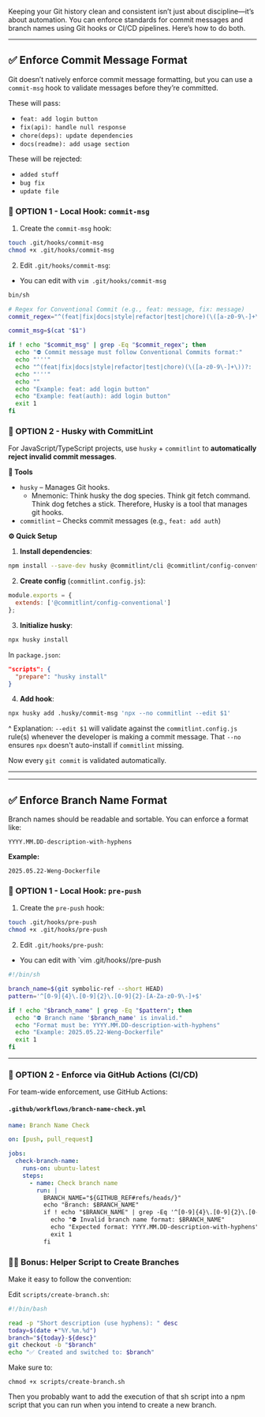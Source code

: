Keeping your Git history clean and consistent isn’t just about discipline—it’s about automation. You can enforce standards for commit messages and branch names using Git hooks or CI/CD pipelines. Here’s how to do both.

---

## ✅ Enforce Commit Message Format

Git doesn’t natively enforce commit message formatting, but you can use a `commit-msg` hook to validate messages before they’re committed.

These will pass:
- `feat: add login button`
- `fix(api): handle null response`
- `chore(deps): update dependencies`
- `docs(readme): add usage section`

These will be rejected:
- `added stuff`
- `bug fix`
- `update file`

### 🧪 OPTION 1 - Local Hook: `commit-msg`

1. Create the `commit-msg` hook:

```bash
touch .git/hooks/commit-msg
chmod +x .git/hooks/commit-msg
```

2. Edit `.git/hooks/commit-msg`:
- You can edit with `vim .git/hooks/commit-msg`
```bash
bin/sh

# Regex for Conventional Commit (e.g., feat: message, fix: message)
commit_regex="^(feat|fix|docs|style|refactor|test|chore)(\([a-z0-9\-]+\))?: .+"

commit_msg=$(cat "$1")

if ! echo "$commit_msg" | grep -Eq "$commit_regex"; then
  echo "⛔️ Commit message must follow Conventional Commits format:"
  echo "'''"
  echo "^(feat|fix|docs|style|refactor|test|chore)(\([a-z0-9\-]+\))?: .+"
  echo "'''"
  echo ""
  echo "Example: feat: add login button"
  echo "Example: feat(auth): add login button"
  exit 1
fi
```


### 🧪  OPTION 2 - Husky with CommitLint

For JavaScript/TypeScript projects, use `husky` + `commitlint` to **automatically reject invalid commit messages**.

**🧰 Tools**

- `husky` – Manages Git hooks.
	- Mnemonic: Think husky the dog species. Think git fetch command. Think dog fetches a stick. Therefore, Husky is a tool that manages git hooks.
- `commitlint` – Checks commit messages (e.g., `feat: add auth`)

**⚙️ Quick Setup**

1. **Install dependencies**:
```bash
npm install --save-dev husky @commitlint/cli @commitlint/config-conventional
```

2. **Create config** (`commitlint.config.js`):
```js
module.exports = {
  extends: ['@commitlint/config-conventional']
};
```

3. **Initialize husky**:
```bash
npx husky install
```

In `package.json`:
```json
"scripts": {
  "prepare": "husky install"
}
```

4. **Add hook**:
```bash
npx husky add .husky/commit-msg 'npx --no commitlint --edit $1'
```
^ Explanation: `--edit $1` will validate against the `commitlint.config.js` rule(s) whenever the developer is making a commit message. That `--no` ensures `npx` doesn't auto-install if `commitlint` missing.

Now every `git commit` is validated automatically.

---
---

## ✅ Enforce Branch Name Format

Branch names should be readable and sortable. You can enforce a format like:

```
YYYY.MM.DD-description-with-hyphens
```

**Example:**

```
2025.05.22-Weng-Dockerfile
```

### 🧪 OPTION 1 - Local Hook: `pre-push`

1. Create the `pre-push` hook:

```bash
touch .git/hooks/pre-push
chmod +x .git/hooks/pre-push
```

2. Edit `.git/hooks/pre-push`:
- You can edit with `vim .git/hooks//pre-push
```bash
#!/bin/sh

branch_name=$(git symbolic-ref --short HEAD)
pattern='^[0-9]{4}\.[0-9]{2}\.[0-9]{2}-[A-Za-z0-9\-]+$'

if ! echo "$branch_name" | grep -Eq "$pattern"; then
  echo "⛔️ Branch name '$branch_name' is invalid."
  echo "Format must be: YYYY.MM.DD-description-with-hyphens"
  echo "Example: 2025.05.22-Weng-Dockerfile"
  exit 1
fi
```

---

### 🧪 OPTION 2 - Enforce via GitHub Actions (CI/CD)

For team-wide enforcement, use GitHub Actions:
#### `.github/workflows/branch-name-check.yml`

```yaml
name: Branch Name Check

on: [push, pull_request]

jobs:
  check-branch-name:
    runs-on: ubuntu-latest
    steps:
      - name: Check branch name
        run: |
          BRANCH_NAME="${GITHUB_REF#refs/heads/}"
          echo "Branch: $BRANCH_NAME"
          if ! echo "$BRANCH_NAME" | grep -Eq '^[0-9]{4}\.[0-9]{2}\.[0-9]{2}-[A-Za-z0-9\-]+$'; then
            echo "⛔️ Invalid branch name format: $BRANCH_NAME"
            echo "Expected format: YYYY.MM.DD-description-with-hyphens"
            exit 1
          fi
```

### 🧪🧪 Bonus: Helper Script to Create Branches

Make it easy to follow the convention:

Edit `scripts/create-branch.sh`:

```bash
#!/bin/bash

read -p "Short description (use hyphens): " desc
today=$(date +"%Y.%m.%d")
branch="${today}-${desc}"
git checkout -b "$branch"
echo "✅ Created and switched to: $branch"
```

Make sure to:
```
chmod +x scripts/create-branch.sh
```

Then you probably want to add the execution of that sh script into a npm script that you can run when you intend to create a new branch.